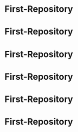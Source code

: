 # First-Repository
# First-Repository
# First-Repository
# First-Repository
# First-Repository
# First-Repository
